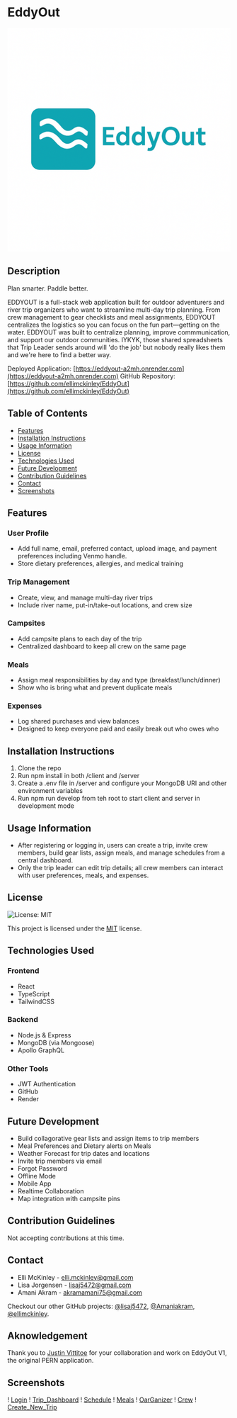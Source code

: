 # EddyOut

![Logo](./server/src/assets/Logo_EddyOut.png)

## Description

Plan smarter. Paddle better.

EDDYOUT is a full-stack web application built for outdoor adventurers and river trip organizers who want to streamline multi-day trip planning. From crew management to gear checklists and meal assignments, EDDYOUT centralizes the logistics so you can focus on the fun part—getting on the water. EDDYOUT was built to centralize planning, improve commmunication, and support our outdoor communities. IYKYK, those shared spreadsheets that Trip Leader sends around will 'do the job' but nobody really likes them and we're here to find a better way.

Deployed Application: [https://eddyout-a2mh.onrender.com](https://eddyout-a2mh.onrender.com)
GitHub Repository: [https://github.com/ellimckinley/EddyOut](https://github.com/ellimckinley/EddyOut)

## Table of Contents

- [Features](#features)
- [Installation Instructions](#installation-instructions)
- [Usage Information](#usage-information)
- [License](#license)
- [Technologies Used](#technologies-used)
- [Future Development](#future-development)
- [Contribution Guidelines](#contribution-guidelines)
- [Contact](#contact)
- [Screenshots](#screenshots)

## Features

### User Profile

- Add full name, email, preferred contact, upload image, and payment preferences including Venmo handle.
- Store dietary preferences, allergies, and medical training
<!-- - Trip leader can assign role in crew (e.g., Trip Leader, Boat Capitain, Passenger) -->

### Trip Management

- Create, view, and manage multi-day river trips
- Include river name, put-in/take-out locations, and crew size

<!-- ### Gear

- Build collagorative gear lists and assign items to trip members
- Plan meals by day and meal type, with cook assignments
- Manage crew members and roles for each trip -->

### Campsites

- Add campsite plans to each day of the trip
- Centralized dashboard to keep all crew on the same page

### Meals

- Assign meal responsibilities by day and type (breakfast/lunch/dinner)
- Show who is bring what and prevent duplicate meals

### Expenses

- Log shared purchases and view balances
- Designed to keep everyone paid and easily break out who owes who

## Installation Instructions

1. Clone the repo
2. Run npm install in both /client and /server
3. Create a .env file in /server and configure your MongoDB URI and other environment variables
4. Run npm run develop from teh root to start client and server in development mode

## Usage Information

- After registering or logging in, users can create a trip, invite crew members, build gear lists, assign meals, and manage schedules from a central dashboard.
- Only the trip leader can edit trip details; all crew members can interact with user preferences, meals, and expenses.

## License

![License: MIT](https://img.shields.io/badge/License-MIT-yellow.svg)

This project is licensed under the [MIT](https://opensource.org/licenses/MIT) license.

## Technologies Used

### Frontend

- React
- TypeScript
- TailwindCSS

### Backend

- Node.js & Express
- MongoDB (via Mongoose)
- Apollo GraphQL

### Other Tools

- JWT Authentication
- GitHub
- Render

## Future Development

- Build collagorative gear lists and assign items to trip members
- Meal Preferences and Dietary alerts on Meals
- Weather Forecast for trip dates and locations
- Invite trip members via email
- Forgot Password
- Offline Mode
- Mobile App
- Realtime Collaboration
- Map integration with campsite pins

## Contribution Guidelines

Not accepting contributions at this time.

## Contact

- Elli McKinley - [elli.mckinley@gmail.com](mailto:elli.mckinley@gmail.com)
- Lisa Jorgensen - [lisaj5472@gmail.com](lisaj5472@gmail.com)
- Amani Akram - [akramamani75@gmail.com](akramamani75@gmail.com)

Checkout our other GitHub projects: [@lisaj5472](https://github.com/lisaj5472), [@Amaniakram](https://github.com/Amaniakram), [@ellimckinley](https://github.com/ellimckinley).

## Aknowledgement

Thank you to [Justin Vittitoe](https://github.com/justinvittitoe) for your collaboration and work on EddyOut V1, the original PERN application.

## Screenshots

! [Login](./server/src/assets/login.png)
! [Trip_Dashboard](./server/src/assets/dashboard.png)
! [Schedule](./server/src/assets/schedule.png)
! [Meals](./server/src/assets/meal.png)
! [OarGanizer](./server/src/assets/gear.png)
! [Crew](./server/src/assets/crew.png)
! [Create_New_Trip](./server/src/assets/create_new_trip.png)
